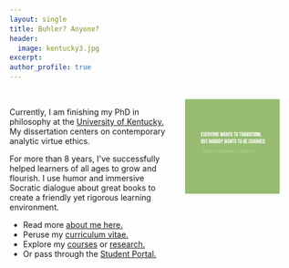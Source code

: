 ```yaml
---
layout: single
title: Buhler? Anyone?
header: 
  image: kentucky3.jpg
excerpt: 
author_profile: true
---
```


<br>

<img src="/images/greene4.jpeg" alt="Transform by changing" hspace="30px" align="right" width="33%"> 

Currently, I am finishing my PhD in philosophy at the [University of Kentucky.](https://philosophy.as.uky.edu/users/kebu226) My dissertation centers on contemporary analytic virtue ethics. 

For more than 8 years, I've successfully helped learners of all ages to grow and flourish. I use humor and immersive Socratic dialogue about great books to create a friendly yet rigorous learning environment. 

* Read more [about me here.](/about)
* Peruse my [curriculum vitae.](/cv)
* Explore my [courses](/teaching) or [research.](/research)
* Or pass through the [Student Portal.](/students) 

<br>
<br>